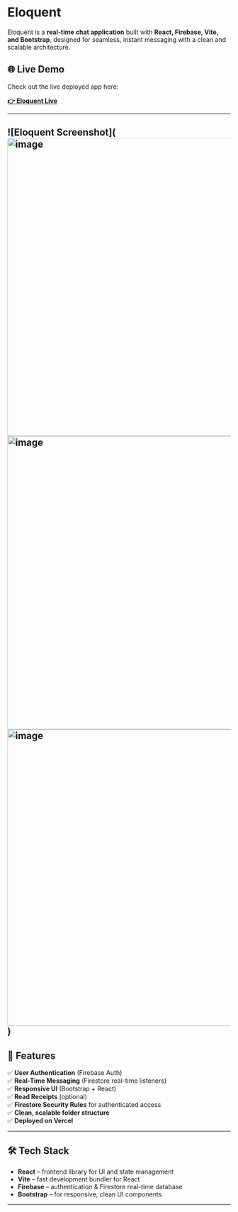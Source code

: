# Eloquent

Eloquent is a **real-time chat application** built with **React, Firebase, Vite, and Bootstrap**, designed for seamless, instant messaging with a clean and scalable architecture.

## 🌐 Live Demo

Check out the live deployed app here:

**[👉 Eloquent Live](https://eloquent-chatapp.vercel.app/)**

---

![Eloquent Screenshot](<img width="1362" height="672" alt="image" src="https://github.com/user-attachments/assets/c6d441ee-66c1-4608-af94-0666dcfe750e" />
<img width="1360" height="661" alt="image" src="https://github.com/user-attachments/assets/2aa6818a-707f-4f89-a0f9-757c403fdb25" />
<img width="1363" height="668" alt="image" src="https://github.com/user-attachments/assets/f5977aaa-01bd-402e-aa04-9ed3a20838dc" />
)
---

## 🚀 Features

✅ **User Authentication** (Firebase Auth)  
✅ **Real-Time Messaging** (Firestore real-time listeners)  
✅ **Responsive UI** (Bootstrap + React)  
✅ **Read Receipts** (optional)  
✅ **Firestore Security Rules** for authenticated access  
✅ **Clean, scalable folder structure**  
✅ **Deployed on Vercel**

---

## 🛠️ Tech Stack

- **React** – frontend library for UI and state management
- **Vite** – fast development bundler for React
- **Firebase** – authentication & Firestore real-time database
- **Bootstrap** – for responsive, clean UI components

---
